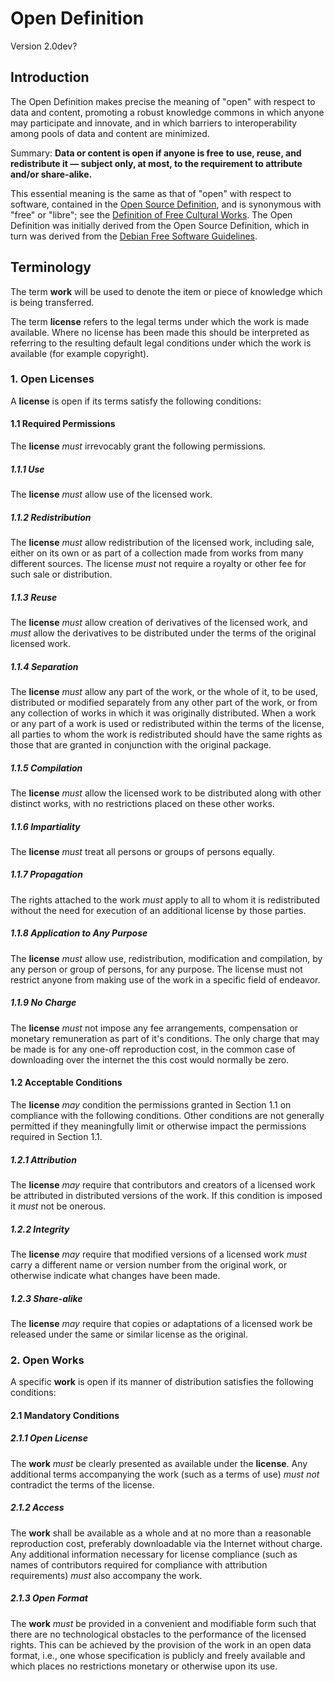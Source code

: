 # Open Definition
Version 2.0dev?

## Introduction

The Open Definition makes precise the meaning of "open" with respect to data and content, promoting a robust knowledge commons in which anyone may participate and innovate, and in which barriers to interoperability among pools of data and content are minimized.

Summary: **Data or content is open if anyone is free to use, reuse, and redistribute it — subject only, at most, to the requirement to attribute and/or share-alike.**

This essential meaning is the same as that of "open" with respect to software, contained in the [Open Source Definition](http://www.opensource.org/docs/osd), and is synonymous with "free" or "libre"; see the [Definition of Free Cultural Works](http://freedomdefined.org). The Open Definition was initially derived from the Open Source Definition, which in turn was derived from the [Debian Free Software Guidelines](http://www.debian.org/social_contract).

## Terminology

The term **work** will be used to denote the item or piece of knowledge
which is being transferred.

The term **license** refers to the legal terms under which the work is
made available. Where no license has been made this should be interpreted
as referring to the resulting default legal conditions under which the
work is available (for example copyright).

### 1. Open Licenses

A **license** is open if its terms satisfy the following conditions:

#### 1.1 Required Permissions

The **license** *must* irrevocably grant the following permissions.

##### 1.1.1 Use

The **license** *must* allow use of the licensed work.

##### 1.1.2 Redistribution

The **license** *must* allow redistribution of the licensed work, 
including sale, either on its own or as part of a collection made from 
works from many different sources. The license *must* not require a 
royalty or other fee for such sale or distribution.

##### 1.1.3 Reuse

The **license** *must* allow creation of derivatives of the licensed 
work, and *must* allow the derivatives to be distributed under the 
terms of the original licensed work.

##### 1.1.4 Separation

The **license** *must* allow any part of the work, or the whole of it, 
to be used, distributed or modified separately from any other part 
of the work, or from any collection of works in which it was originally 
distributed. When a work or any part of a work is used or redistributed 
within the terms of the license, all parties to whom the work is redistributed 
should have the same rights as those that are granted in conjunction with 
the original package.

##### 1.1.5 Compilation

The **license** *must* allow the licensed work to be distributed along 
with other distinct works, with no restrictions placed on these other works.

##### 1.1.6 Impartiality
The **license** *must* treat all persons or groups of persons equally.

##### 1.1.7 Propagation
The rights attached to the work *must* apply to all to whom it is redistributed 
without the need for execution of an additional license by those parties.

##### 1.1.8 Application to Any Purpose

The **license** *must* allow use, redistribution, modification and 
compilation, by any person or group of persons, for any purpose. The 
license must not restrict anyone from making use of the work in a
specific field of endeavor.

##### 1.1.9 No Charge

The **license** *must* not impose any fee arrangements, compensation or monetary 
remuneration as part of it's conditions. The only charge that may be made is for 
any one-off reproduction cost, in the common case of downloading over the internet 
the this cost would normally be zero.

#### 1.2 Acceptable Conditions
The **license** *may* condition the permissions granted in Section 1.1 on 
compliance with the following conditions. Other conditions are not generally 
permitted if they meaningfully limit or otherwise impact the permissions 
required in Section 1.1.

##### 1.2.1 Attribution

The **license** *may* require that contributors and creators of a licensed 
work be attributed in distributed versions of the work. If this condition 
is imposed it *must* not be onerous. 

##### 1.2.2 Integrity

The **license** *may* require that modified versions of a licensed work *must* 
carry a different name or version number from the original work, or 
otherwise indicate what changes have been made. 

##### 1.2.3 Share-alike

The **license** *may* require that copies or adaptations of a licensed work be
released under the same or similar license as the original.


### 2. Open Works

A specific **work** is open if its manner of distribution satisfies the following
conditions:

#### 2.1 Mandatory Conditions

##### 2.1.1 Open License

The **work** *must* be clearly presented as available under the **license**.
Any additional terms accompanying the work (such as a terms of use) *must not* 
contradict the terms of the license.

##### 2.1.2 Access

The **work** shall be available as a whole and at no more than a reasonable 
reproduction cost, preferably downloadable via the Internet without charge.
Any additional information necessary for license compliance (such as names of 
contributors required for compliance with attribution requirements) *must* also 
accompany the work.

##### 2.1.3 Open Format

The **work** *must* be provided in a convenient and modifiable form such
that there are no technological obstacles to the performance of the licensed 
rights. This can be achieved by the provision of the work in an open data format,
i.e., one whose specification is publicly and freely available and which
places no restrictions monetary or otherwise upon its use. 

